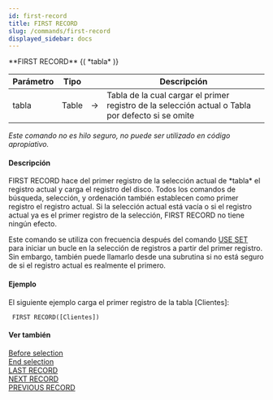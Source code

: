 ```yaml
---
id: first-record
title: FIRST RECORD
slug: /commands/first-record
displayed_sidebar: docs
---
```


<!--REF #_command_.FIRST RECORD.Syntax-->**FIRST RECORD** {( *tabla* )}<!-- END REF-->
<!--REF #_command_.FIRST RECORD.Params-->
| Parámetro | Tipo |  | Descripción |
| --- | --- | --- | --- |
| tabla | Table | &#8594;  | Tabla de la cual cargar el primer registro de la selección actual o Tabla por defecto si se omite |

<!-- END REF-->

*Este comando no es hilo seguro, no puede ser utilizado en código apropiativo.*


#### Descripción 

<!--REF #_command_.FIRST RECORD.Summary-->FIRST RECORD hace del primer registro de la selección actual de *tabla* el registro actual y carga el registro del disco.<!-- END REF--> Todos los comandos de búsqueda, selección, y ordenación también establecen como primer registro el registro actual. Si la selección actual está vacía o si el registro actual ya es el primer registro de la selección, FIRST RECORD no tiene ningún efecto. 

Este comando se utiliza con frecuencia después del comando [USE SET](use-set.md "USE SET") para iniciar un bucle en la selección de registros a partir del primer registro. Sin embargo, también puede llamarlo desde una subrutina si no está seguro de si el registro actual es realmente el primero.

#### Ejemplo 

El siguiente ejemplo carga el primer registro de la tabla \[Clientes\]:

```4d
 FIRST RECORD([Clientes])
```

#### Ver también 

[Before selection](before-selection.md)  
[End selection](end-selection.md)  
[LAST RECORD](last-record.md)  
[NEXT RECORD](next-record.md)  
[PREVIOUS RECORD](previous-record.md)  